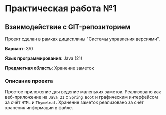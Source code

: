 # Практическая работа №1
## Взаимодействие с GIT-репозиторием
Проект сделан в рамках дицисплины "Системы управления версиями".

**Вариант**: 3/0

**Язык программирования**: Java (21)

**Предметная область**: Хранение заметок 

### Описание проекта
Простое приложение для ведение маленьких заметок. Реализовано как веб-приложение на `Java 21` с `Spring Boot` и графическим интерфейсом за счёт `HTML` и `Thymeleaf`. Хранение заметок реализовано за счёт хранения информации в файле.